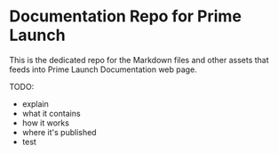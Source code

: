 # Documentation Repo for Prime Launch
This is the dedicated repo for the Markdown files and other assets that feeds into Prime Launch Documentation web page.

TODO:
- explain 
- what it contains
- how it works 
- where it's published
- test
